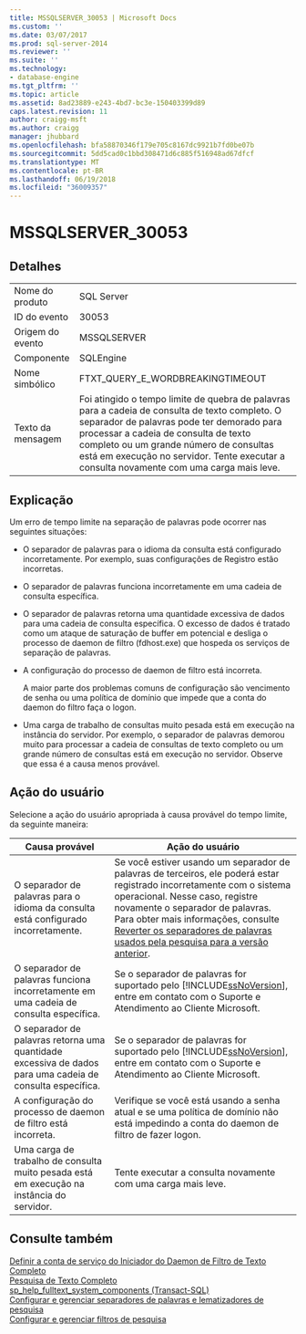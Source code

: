 ```yaml
---
title: MSSQLSERVER_30053 | Microsoft Docs
ms.custom: ''
ms.date: 03/07/2017
ms.prod: sql-server-2014
ms.reviewer: ''
ms.suite: ''
ms.technology:
- database-engine
ms.tgt_pltfrm: ''
ms.topic: article
ms.assetid: 8ad23889-e243-4bd7-bc3e-150403399d89
caps.latest.revision: 11
author: craigg-msft
ms.author: craigg
manager: jhubbard
ms.openlocfilehash: bfa58870346f179e705c8167dc9921b7fd0be07b
ms.sourcegitcommit: 5dd5cad0c1bbd308471d6c885f516948ad67dfcf
ms.translationtype: MT
ms.contentlocale: pt-BR
ms.lasthandoff: 06/19/2018
ms.locfileid: "36009357"
---
```

# <a name="mssqlserver30053"></a>MSSQLSERVER_30053
    
## <a name="details"></a>Detalhes  
  
|||  
|-|-|  
|Nome do produto|SQL Server|  
|ID do evento|30053|  
|Origem do evento|MSSQLSERVER|  
|Componente|SQLEngine|  
|Nome simbólico|FTXT_QUERY_E_WORDBREAKINGTIMEOUT|  
|Texto da mensagem|Foi atingido o tempo limite de quebra de palavras para a cadeia de consulta de texto completo. O separador de palavras pode ter demorado para processar a cadeia de consulta de texto completo ou um grande número de consultas está em execução no servidor. Tente executar a consulta novamente com uma carga mais leve.|  
  
## <a name="explanation"></a>Explicação  
 Um erro de tempo limite na separação de palavras pode ocorrer nas seguintes situações:  
  
-   O separador de palavras para o idioma da consulta está configurado incorretamente. Por exemplo, suas configurações de Registro estão incorretas.  
  
-   O separador de palavras funciona incorretamente em uma cadeia de consulta específica.  
  
-   O separador de palavras retorna uma quantidade excessiva de dados para uma cadeia de consulta específica. O excesso de dados é tratado como um ataque de saturação de buffer em potencial e desliga o processo de daemon de filtro (fdhost.exe) que hospeda os serviços de separação de palavras.  
  
-   A configuração do processo de daemon de filtro está incorreta.  
  
     A maior parte dos problemas comuns de configuração são vencimento de senha ou uma política de domínio que impede que a conta do daemon do filtro faça o logon.  
  
-   Uma carga de trabalho de consultas muito pesada está em execução na instância do servidor. Por exemplo, o separador de palavras demorou muito para processar a cadeia de consultas de texto completo ou um grande número de consultas está em execução no servidor. Observe que essa é a causa menos provável.  
  
## <a name="user-action"></a>Ação do usuário  
 Selecione a ação do usuário apropriada à causa provável do tempo limite, da seguinte maneira:  
  
|Causa provável|Ação do usuário|  
|--------------------|-----------------|  
|O separador de palavras para o idioma da consulta está configurado incorretamente.|Se você estiver usando um separador de palavras de terceiros, ele poderá estar registrado incorretamente com o sistema operacional. Nesse caso, registre novamente o separador de palavras. Para obter mais informações, consulte [Reverter os separadores de palavras usados pela pesquisa para a versão anterior](../search/revert-the-word-breakers-used-by-search-to-the-previous-version.md).|  
|O separador de palavras funciona incorretamente em uma cadeia de consulta específica.|Se o separador de palavras for suportado pelo [!INCLUDE[ssNoVersion](../../includes/ssnoversion-md.md)], entre em contato com o Suporte e Atendimento ao Cliente Microsoft.|  
|O separador de palavras retorna uma quantidade excessiva de dados para uma cadeia de consulta específica.|Se o separador de palavras for suportado pelo [!INCLUDE[ssNoVersion](../../includes/ssnoversion-md.md)], entre em contato com o Suporte e Atendimento ao Cliente Microsoft.|  
|A configuração do processo de daemon de filtro está incorreta.|Verifique se você está usando a senha atual e se uma política de domínio não está impedindo a conta do daemon de filtro de fazer logon.|  
|Uma carga de trabalho de consulta muito pesada está em execução na instância do servidor.|Tente executar a consulta novamente com uma carga mais leve.|  
  
## <a name="see-also"></a>Consulte também  
 [Definir a conta de serviço do Iniciador do Daemon de Filtro de Texto Completo](../search/set-the-service-account-for-the-full-text-filter-daemon-launcher.md)   
 [Pesquisa de Texto Completo](../search/full-text-search.md)   
 [sp_help_fulltext_system_components &#40;Transact-SQL&#41;](/sql/relational-databases/system-stored-procedures/sp-help-fulltext-system-components-transact-sql)   
 [Configurar e gerenciar separadores de palavras e lematizadores de pesquisa](../search/configure-and-manage-word-breakers-and-stemmers-for-search.md)   
 [Configurar e gerenciar filtros de pesquisa](../search/configure-and-manage-filters-for-search.md)  
  
  
